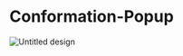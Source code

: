 # Conformation-Popup
![Untitled design](https://github.com/Debarjitmohanty/Conformation-Popup/assets/91021174/57a861be-0867-482e-be53-bca020c1a293)
